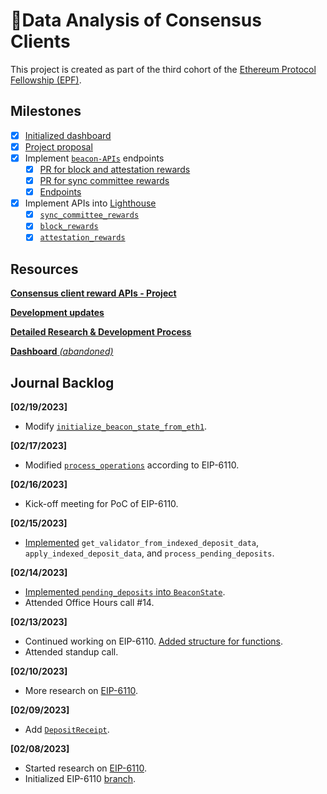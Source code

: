 # 💾Data Analysis of Consensus Clients

This project is created as part of the third cohort of the [Ethereum Protocol Fellowship (EPF)](https://github.com/eth-protocol-fellows/cohort-three/blob/master/program-guide/program-details.md).

## Milestones

- [x] [Initialized dashboard](https://kevinbogner-data-analysis-consensus-clients-app-lz484x.streamlitapp.com/)
- [x] [Project proposal](https://github.com/eth-protocol-fellows/cohort-three/blob/master/projects/consensus_client_reward_APIs.md)
- [x] Implement [`beacon-APIs`](https://github.com/ethereum/beacon-APIs) endpoints
  - [x] [PR for block and attestation rewards](https://github.com/ethereum/beacon-APIs/pull/260)
  - [x] [PR for sync committee rewards](https://github.com/ethereum/beacon-APIs/pull/262)
  - [x] [Endpoints](https://ethereum.github.io/beacon-APIs/?urls.primaryName=dev#/Experimental)
- [x] Implement APIs into [Lighthouse](https://github.com/sigp/lighthouse)
  - [x] [`sync_committee_rewards`](https://github.com/sigp/lighthouse/pull/3790)
  - [x] [`block_rewards`](https://github.com/sigp/lighthouse/pull/3907)
  - [x] [`attestation_rewards`](https://github.com/sigp/lighthouse/pull/3822)

## Resources

[**Consensus client reward APIs - Project**](https://github.com/eth-protocol-fellows/cohort-three/blob/master/projects/consensus_client_reward_APIs.md)

[**Development updates**](https://github.com/eth-protocol-fellows/cohort-three/blob/master/development-updates.md#kevinbogner)

[**Detailed Research & Development Process**](https://github.com/eth-protocol-fellows/cohort-three/blob/master/notes/kevinbogner.md)

[**Dashboard** *(abandoned)*](https://kevinbogner-data-analysis-consensus-clients-app-lz484x.streamlitapp.com/)

## Journal Backlog
**[02/19/2023]**
- Modify [`initialize_beacon_state_from_eth1`](https://github.com/kevinbogner/lighthouse/commit/e13faf69db1a740b9948c89bf70fd7b361d0004d).

**[02/17/2023]**
- Modified [`process_operations`](https://github.com/kevinbogner/lighthouse/pull/1/commits/7b2cf8b01fd34c56ffbf4c4543f3ed24bd197622) according to EIP-6110.

**[02/16/2023]**
- Kick-off meeting for PoC of EIP-6110.

**[02/15/2023]**
- [Implemented](https://github.com/sigp/lighthouse/commit/3df825173f07bd54ccc794e25128740d139b826f) `get_validator_from_indexed_deposit_data`, `apply_indexed_deposit_data`, and `process_pending_deposits`.

**[02/14/2023]**
- [Implemented `pending_deposits` into `BeaconState`](https://github.com/kevinbogner/lighthouse/commit/4cb28b99ed53bb8f9971bc811605693423a3cca1).
- Attended Office Hours call #14.

**[02/13/2023]**
- Continued working on EIP-6110. [Added structure for functions](https://github.com/kevinbogner/lighthouse/commit/fdd77388ef01ab9887addffad237e8c976e9593d).
- Attended standup call.

**[02/10/2023]**
- More research on [EIP-6110](https://hackmd.io/@n0ble/deposits-breakout).

**[02/09/2023]**
- Add [`DepositReceipt`](https://github.com/mkalinin/eth2.0-specs/blob/deposits/specs/eip6110/beacon-chain.md#depositreceipt).

**[02/08/2023]**
- Started research on [EIP-6110](https://eips.ethereum.org/EIPS/eip-6110).
- Initialized EIP-6110 [branch](https://github.com/kevinbogner/lighthouse/tree/eip6110).
